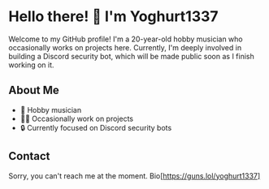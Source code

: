 # Hello there! 👋 I'm Yoghurt1337

Welcome to my GitHub profile! I'm a 20-year-old hobby musician who occasionally works on projects here. Currently, I'm deeply involved in building a Discord security bot, which will be made public soon as I finish working on it.

## About Me
- 🎵 Hobby musician
- 👨‍💻 Occasionally work on projects
- 🔒 Currently focused on Discord security bots

## Contact
Sorry, you can't reach me at the moment.
Bio[https://guns.lol/yoghurt1337]
